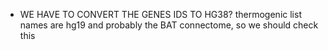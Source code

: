 
- WE HAVE TO CONVERT THE GENES IDS TO HG38? thermogenic list names are hg19 and probably the BAT connectome, so we should check this
